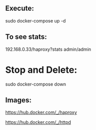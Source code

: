 ## Execute:
sudo docker-compose up -d

## To see stats:

192.168.0.33/haproxy?stats
admin/admin

# Stop and Delete:
sudo docker-compose down

## Images:
https://hub.docker.com/_/haproxy

https://hub.docker.com/_/httpd
